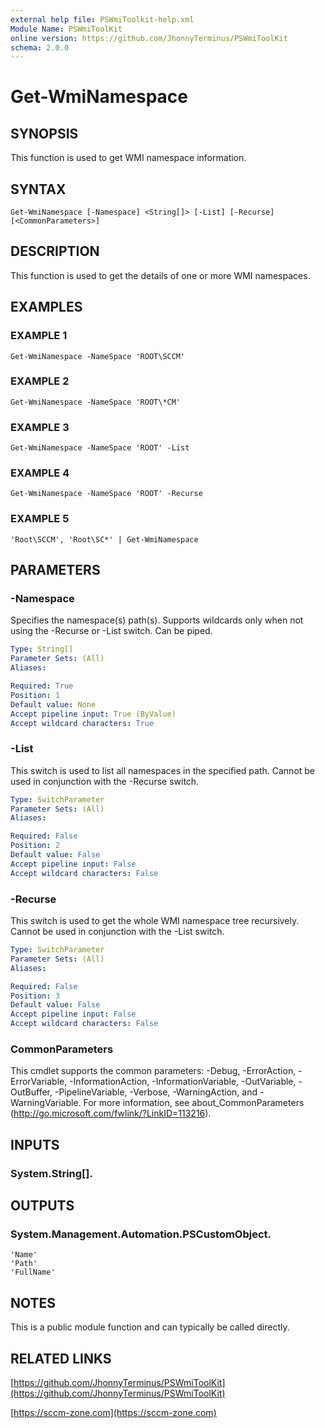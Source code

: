 ```yaml
---
external help file: PSWmiToolkit-help.xml
Module Name: PSWmiToolKit
online version: https://github.com/JhonnyTerminus/PSWmiToolKit
schema: 2.0.0
---
```


# Get-WmiNamespace

## SYNOPSIS
This function is used to get WMI namespace information.

## SYNTAX

```
Get-WmiNamespace [-Namespace] <String[]> [-List] [-Recurse] [<CommonParameters>]
```

## DESCRIPTION
This function is used to get the details of one or more WMI namespaces.

## EXAMPLES

### EXAMPLE 1
```
Get-WmiNamespace -NameSpace 'ROOT\SCCM'
```

### EXAMPLE 2
```
Get-WmiNamespace -NameSpace 'ROOT\*CM'
```

### EXAMPLE 3
```
Get-WmiNamespace -NameSpace 'ROOT' -List
```

### EXAMPLE 4
```
Get-WmiNamespace -NameSpace 'ROOT' -Recurse
```

### EXAMPLE 5
```
'Root\SCCM', 'Root\SC*' | Get-WmiNamespace
```

## PARAMETERS

### -Namespace
Specifies the namespace(s) path(s).
Supports wildcards only when not using the -Recurse or -List switch.
Can be piped.

```yaml
Type: String[]
Parameter Sets: (All)
Aliases:

Required: True
Position: 1
Default value: None
Accept pipeline input: True (ByValue)
Accept wildcard characters: True
```

### -List
This switch is used to list all namespaces in the specified path.
Cannot be used in conjunction with the -Recurse switch.

```yaml
Type: SwitchParameter
Parameter Sets: (All)
Aliases:

Required: False
Position: 2
Default value: False
Accept pipeline input: False
Accept wildcard characters: False
```

### -Recurse
This switch is used to get the whole WMI namespace tree recursively.
Cannot be used in conjunction with the -List switch.

```yaml
Type: SwitchParameter
Parameter Sets: (All)
Aliases:

Required: False
Position: 3
Default value: False
Accept pipeline input: False
Accept wildcard characters: False
```

### CommonParameters
This cmdlet supports the common parameters: -Debug, -ErrorAction, -ErrorVariable, -InformationAction, -InformationVariable, -OutVariable, -OutBuffer, -PipelineVariable, -Verbose, -WarningAction, and -WarningVariable.
For more information, see about_CommonParameters (http://go.microsoft.com/fwlink/?LinkID=113216).

## INPUTS

### System.String[].

## OUTPUTS

### System.Management.Automation.PSCustomObject.
    'Name'
    'Path'
    'FullName'

## NOTES
This is a public module function and can typically be called directly.

## RELATED LINKS

[https://github.com/JhonnyTerminus/PSWmiToolKit](https://github.com/JhonnyTerminus/PSWmiToolKit)

[https://sccm-zone.com](https://sccm-zone.com)

